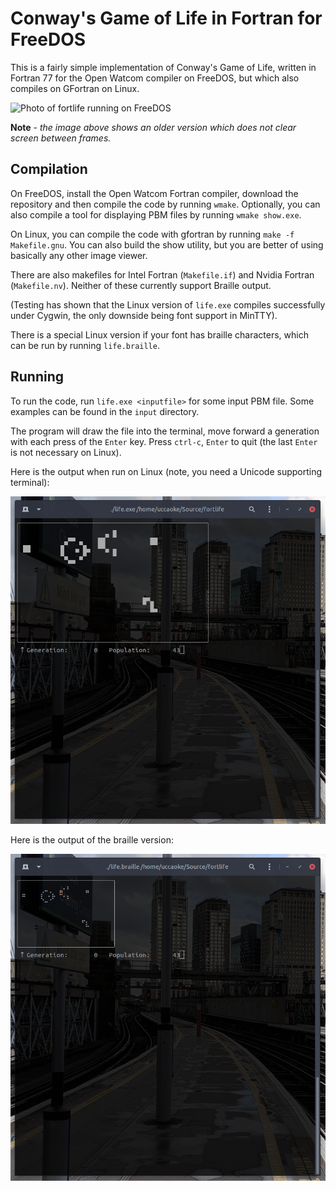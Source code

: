 # Conway's Game of Life in Fortran for FreeDOS

This is a fairly simple implementation of Conway's Game of Life, written in Fortran 77 for the Open Watcom compiler on FreeDOS, but which also compiles on GFortran on Linux.

![Photo of fortlife running on FreeDOS](https://pbs.twimg.com/media/DBexs7TW0AIRzaK.jpg:large)

**Note** - *the image above shows an older version which does not clear screen between frames.*

## Compilation

On FreeDOS, install the Open Watcom Fortran compiler, download the repository and then compile the code by running `wmake`.  Optionally, you can also compile a tool for displaying PBM files by running `wmake show.exe`.

On Linux, you can compile the code with gfortran by running `make -f Makefile.gnu`.  You can also build the show utility, but you are better of using basically any other image viewer.

There are also makefiles for Intel Fortran (`Makefile.if`) and Nvidia Fortran (`Makefile.nv`).  Neither of these currently support Braille output.

(Testing has shown that the Linux version of `life.exe` compiles successfully under Cygwin, the only downside being font support in MinTTY).

There is a special Linux version if your font has braille characters, which can be run by running `life.braille`.


## Running

To run the code, run `life.exe <inputfile>` for some input PBM file.  Some examples can be found in the `input` directory.

The program will draw the file into the terminal, move forward a generation with each press of the `Enter` key. Press `ctrl-c`, `Enter` to quit (the last `Enter` is not necessary on Linux).

Here is the output when run on Linux (note, you need a Unicode supporting terminal):

![Screenshot of fortlife running on Linux](images/fortlife-linux.png)

Here is the output of the braille version:

![Screenshot of fortlife running on Linux](images/fortlife-braille.png)

